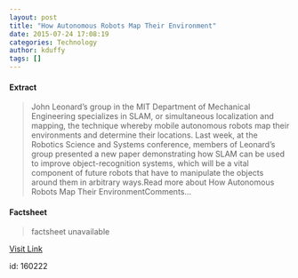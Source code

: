 ```yaml
---
layout: post
title: "How Autonomous Robots Map Their Environment"
date: 2015-07-24 17:08:19
categories: Technology
author: kduffy
tags: []
---
```



#### Extract
>John Leonard’s group in the MIT Department of Mechanical Engineering specializes in SLAM, or simultaneous localization and mapping, the technique whereby mobile autonomous robots map their environments and determine their locations. Last week, at the Robotics Science and Systems conference, members of Leonard’s group presented a new paper demonstrating how SLAM can be used to improve object-recognition systems, which will be a vital component of future robots that have to manipulate the objects around them in arbitrary ways.Read more about How Autonomous Robots Map Their EnvironmentComments...

#### Factsheet
>factsheet unavailable

[Visit Link](http://www.pddnet.com/news/2015/07/how-autonomous-robots-map-their-environment)

id:  160222


